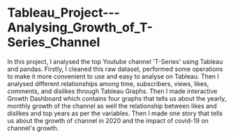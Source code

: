 # Tableau_Project---Analysing_Growth_of_T-Series_Channel
In this project, I analysed the top Youtube channel 'T-Series' using Tableau and pandas. Firstly, I cleaned this raw dataset, performed some operations to make it more convenient to use and easy to analyse on Tableau. Then I analysed different relationships among time, subscribers, views, likes, comments, and dislikes through Tableau Graphs. Then I made interactive Growth Dashboard which contains four graphs that tells us about the yearly, monthly growth of the channel as well the relationship between likes and dislikes and top years as per the variables. Then I made one story that tells us about the growth of channel in 2020 and the impact of covid-19 on channel's growth.
